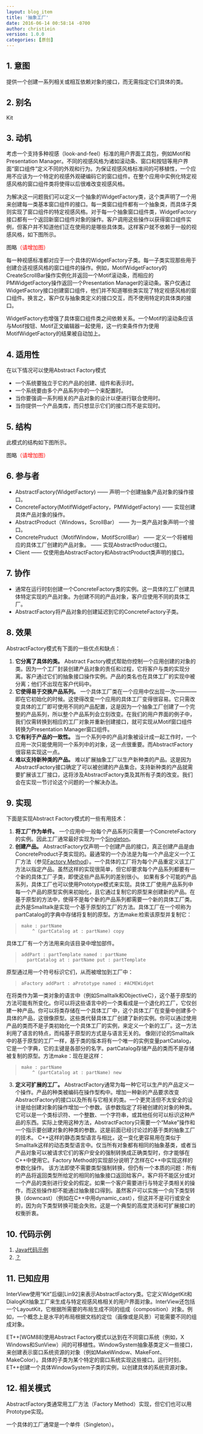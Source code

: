 ```yaml
---
layout: blog_item
title: '抽象工厂'
date: 2016-06-14 00:58:14 -0700
author: christiein
version: 1.0.0
categories: [原创]
---
```

## 1. 意图

提供一个创建一系列相关或相互依赖对象的接口，而无需指定它们具体的类。

## 2. 别名

Kit

## 3. 动机

考虑一个支持多种视感（look-and-feel）标准的用户界面工具包，例如Motif和Presentation Manager。不同的视感风格为诸如滚动条、窗口和按钮等用户界面“窗口组件”定义不同的外观和行为。为保证视感风格标准间的可移植性，一个应用不应该为一个特定的视感外观硬编码它的窗口组件。在整个应用中实例化特定视感风格的窗口组件类将使得以后很难改变视感风格。

为解决这一问题我们可以定义一个抽象的WidgetFactory类，这个类声明了一个用来创建每一类基本窗口组件的接口。每一类窗口组件都有一个抽象类，而具体子类则实现了窗口组件的特定视感风格。对于每一个抽象窗口组件类，WidgetFactory接口都有一个返回新窗口组件对象的操作。客户调用这些操作以获得窗口组件实例，但客户并不知道他们正在使用的是哪些具体类。这样客户就不依赖于一般的视感风格，如下图所示。

图略<font color=red>（请增加图）</font>

每一种视感标准都对应于一个具体的WidgetFactory子类。每一子类实现那些用于创建合适视感风格的窗口组件的操作。例如，MotifWidgetFactory的CreateScrollBar操作实例化并返回一个Motif滚动条，而相应的PMWidgetFactory操作返回一个Presentation Manager的滚动条。客户仅通过WidgetFactory接口创建窗口组件，他们并不知道哪些类实现了特定视感风格的窗口组件。换言之，客户仅与抽象类定义的接口交互，而不使用特定的具体类的接口。

WidgetFactory也增强了具体窗口组件类之间依赖关系。一个Motif的滚动条应该与Motif按钮、Motif正文编辑器一起使用，这一约束条件作为使用MotifWidgetFactory的结果被自动加上。

## 4. 适用性

在以下情况可以使用Abstract Factory模式

* 一个系统要独立于它的产品的创建、组件和表示时。
* 一个系统要由多个产品系列中的一个来配置时。
* 当你要强调一系列相关的产品对象的设计以便进行联合使用时。
* 当你提供一个产品类库，而只想显示它们的接口而不是实现时。

## 5. 结构

此模式的结构如下图所示。

图略<font color=red>（请增加图）</font>

## 6. 参与者

* AbstractFactory(WidgetFactory)
  —— 声明一个创建抽象产品对象的操作接口。
* ConcreteFactory(MotifWidgetFactory，PMWidgetFactory)
  —— 实现创建具体产品对象的操作。
* AbstractProduct（Windows，ScrollBar）
  —— 为一类产品对象声明一个接口。
* ConcretePruduct（MotifWindow，MotifScrollBar）
  —— 定义一个将被相应的具体工厂创建的产品对象。
  —— 实现AbstractProduct接口。
* Client
  —— 仅使用由AbstractFactory和AbstractProduct类声明的接口。

## 7. 协作

* 通常在运行时刻创建一个ConcreteFactory类的实例。这一具体的工厂创建具体特定实现的产品对象。为创建不同的产品对象，客户应使用不同的具体工厂。
* AbstractFactory将产品对象的创建延迟到它的ConcreteFactory子类。

## 8. 效果

AbstractFactory模式有下面的一些优点和缺点：

1. **它分离了具体的类。** Abstract Factory模式帮助你控制一个应用创建的对象的类。因为一个工厂封装创建产品对象的责任和过程，它将客户与类的实现分离。客户通过它们的抽象接口操作实例。产品的类名也在具体工厂的实现中被分离；他们不出现在客户代码中。
2. **它使得易于交换产品系列。** 一个具体工厂类在一个应用中仅出现一次————即在它初始化的时候。这使得改变一个应用的具体工厂变得很容易。它只需改变具体的工厂即可使用不同的产品配置，这是因为一个抽象工厂创建了一个完整的产品系列，所以整个产品系列会立刻改变。在我们的用户界面的例子中，我们仅需转换到相应的工厂对象并重新创建接口，就可实现从Motif窗口组件转换为Presentation Manager窗口组件。
3. **它有利于产品的一致性。** 当一个系列中的产品对象被设计成一起工作时，一个应用一次只能使用同一个系列中的对象，这一点很重要。而AbstractFactory很容易实现这一点。
4. **难以支持新种类的产品。** 难以扩展抽象工厂以生产新种类的产品。这是因为AbstractFactory接口确定了可以被创建的产品集合。支持新种类的产品就需要扩展该工厂接口，这将涉及AbstractFactory类及其所有子类的改变。我们会在实现一节讨论这个问题的一个解决办法。

## 9. 实现

下面是实现Abstract Factory模式的一些有用技术：

1. **将工厂作为单件。** 一个应用中一般每个产品系列只需要一个ConcreteFactory的实例。因此工厂通常最好实现为一个[Singleton][1]。
2. **创建产品。** AbstractFactory仅声明一个创建产品的接口，真正创建产品是由ConcreteProduct子类实现的。最通常的一个办法是为每一个产品定义一个工厂方法（参见[Factory Method][2]）。一个具体的工厂将为每个产品重定义该工厂方法以指定产品。虽然这样的实现很简单，但它却要求每个产品系列都要有一个新的具体工厂子类，即使这些产品系列的差别很小。
如果有多个可能的产品系列，具体工厂也可以使用Prototype模式来实现。具体工厂使用产品系列中每一个产品的原型实例来初始化，且它通过复制它的原型来创建新的产品。在基于原型的方法中，使得不是每个新的产品系列都需要一个新的具体工厂类。
此外是Smalltalk是实现一个基于原型的工厂的方法。具体工厂在一个呗称为partCatalog的字典中存储将复制的原型。方法make:检索该原型并复制它：
 >```Smalltalk
 >make : partName
 >     ^ (partCatalog at : partName) copy
 >```
具体工厂有一个方法用来向该目录中增加部件。
>```Smalltalk
>addPart : partTemplate named : partName
>   partCatalog at : partName put : partTemplate
>```
原型通过用一个符号标识它们，从而被增加到工厂中：
>```Smalltalk
>aFactory addPart : aPrototype named : #ACMEWidget
>```
在将类作为第一类对象的语言中（例如Smalltalk和ObjectiveC），这个基于原型的方法可能有所变化。你可以将这些语言中的一个类看成是一个退化的工厂，它仅创建一种产品。你可以将类存储在一个具体工厂中，这个具体工厂在变量中创建多个具体的产品，这很像原型。这些类代替具体工厂创建了新的实例。你可以通过使用产品的类而不是子类初始化一个具体工厂的实例，来定义一个新的工厂。这一方法利用了语言的特点，而纯基于原型的方式是与语言无关的。
像刚讨论的Smalltalk中的基于原型的工厂一样，基于类的版本将有一个唯一的实例变量partCatalog，它是一个字典，它的主键是各部分的名字。partCatalog存储产品的类而不是存储被复制的原型。方法make：现在是这样：
>```Smalltalk
>make : partName
>     ^ (partCatalog at : partName) new
>```
3. **定义可扩展的工厂。** AbstractFactory通常为每一种它可以生产的产品定义一个操作。产品的种类被编码在操作型构中。增加一种新的产品要求改变AbstractFactory的接口以及所有与它相关的类。一个更灵活但不太安全的设计是给创建对象的操作增加一个参数。该参数指定了将被创建的对象的种类。它可以是一个类标识符、一个整数、一个字符串，或其他任何可以标识这种产品的东西。实际上使用这种方法，AbstractFactory只需要一个“Make”操作和一个指示要创建对象的种类的参数。这是前面已经讨论过的基于类的抽象工厂的技术。
C++这样的静态类型语言与相比，这一变化更容易用在类似于Smalltalk这样的动态类型语言中。仅当所有对象都有相同的抽象基类，或者当产品对象可以被请求它们的客户安全的强制转换成正确类型时，你才能够在C++中使用它。Factory Method的实现部分说明了怎样在C++中实现这样的参数化操作。
该方法即使不需要类型强制转换，但仍有一个本质的问题：所有的产品将返回类型所给定的相同的抽象接口返回给客户。客户将不能区分或对一个产品的类别进行安全的假定。如果一个客户需要进行与特定子类相关的操作，而这些操作却不能通过抽象接口得到。虽然客户可以实施一个向下类型转换（downcast）（例如在C++中用dynamic_cast），但这并不是可行或安全的，因为向下类型转换可能会失败。这是一个典型的高度灵活和可扩展接口的权衡折衷。 

## 10. 代码示例

1. [Java代码示例](? "示例代码在哪？")
2. [？](? "还有什么？")

## 11. 已知应用

InterView使用“Kit”后缀[Lin92]来表示AbstractFactory类。它定义WidgetKit和DialogKit抽象工厂来生成与特定视感风格相关的用户界面对象。InterView还包括一个LayoutKit，它根据所需要的布局生成不同的组成（composition）对象。例如，一个概念上是水平的布局根据文档的定位（画像或是风景）可能需要不同的组成对象。

ET++[WGM88]使用Abstract Factory模式以达到在不同窗口系统（例如，X Windows和SunView）间的可移植性。WindowSystem抽象基类定义一些接口，来创建表示窗口系统资源的对象（例如MakeWindow、MakeFont、MakeColor）。具体的子类为某个特定的窗口系统实现这些接口。运行时刻，ET++创建一个具体WindowSystem子类的实例，以创建具体的系统资源对象。

## 12. 相关模式

AbstractFactory类通常用工厂方法（Factory Method）实现，但它们也可以用Prototype实现。

一个具体的工厂通常是一个单件（Singleton）。

[1]:./Singleton.md "Singleton"
[2]:./FactoryMethod.md "Factory Method"